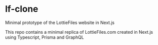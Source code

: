 # lf-clone
Minimal prototype of the LottieFiles website in Next.js

This repo contains a minimal replica of LottieFiles.com created in Next.js using Typescript, Prisma and GraphQL
